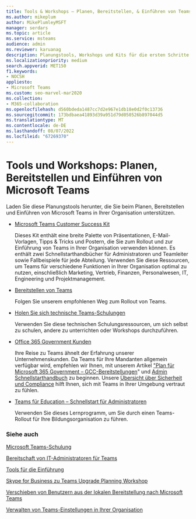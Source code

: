 ```yaml
---
title: Tools & Workshops – Planen, Bereitstellen, & Einführen von Teams
ms.author: mikeplum
author: MikePlumleyMSFT
manager: serdars
ms.topic: article
ms.service: msteams
audience: admin
ms.reviewer: karuanag
description: Planungstools, Workshops und Kits für die ersten Schritte von Organisationen mit Microsoft Teams
ms.localizationpriority: medium
search.appverid: MET150
f1.keywords:
- NOCSH
appliesto:
- Microsoft Teams
ms.custom: seo-marvel-mar2020
ms.collection:
- M365-collaboration
ms.openlocfilehash: d560bdeda1487cc7d2e967e1db18e0d2f0c13736
ms.sourcegitcommit: 173bdbaea41893d39a951d79d050526b897044d5
ms.translationtype: MT
ms.contentlocale: de-DE
ms.lasthandoff: 08/07/2022
ms.locfileid: "67269370"
---
```

# <a name="tools-and-workshops-plan-deliver-and-adopt-microsoft-teams"></a>Tools und Workshops: Planen, Bereitstellen und Einführen von Microsoft Teams

Laden Sie diese Planungstools herunter, die Sie beim Planen, Bereitstellen und Einführen von Microsoft Teams in Ihrer Organisation unterstützen.


- [Microsoft Teams Customer Success Kit](https://aka.ms/TeamsCustomerSuccess)

    Dieses Kit enthält eine breite Palette von Präsentationen, E-Mail-Vorlagen, Tipps & Tricks und Postern, die Sie zum Rollout und zur Einführung von Teams in Ihrer Organisation verwenden können. Es enthält zwei Schnellstarthandbücher für Administratoren und Teamleiter sowie Fallbeispiele für jede Abteilung. Verwenden Sie diese Ressourcen, um Teams für verschiedene Funktionen in Ihrer Organisation optimal zu nutzen, einschließlich Marketing, Vertrieb, Finanzen, Personalwesen, IT, Engineering und Projektmanagement.

- [Bereitstellen von Teams](./deploy-overview.md)

    Folgen Sie unserem empfohlenen Weg zum Rollout von Teams.


- [Holen Sie sich technische Teams-Schulungen](itadmin-readiness.md)

    Verwenden Sie diese technischen Schulungsressourcen, um sich selbst zu schulen, andere zu unterrichten oder Workshops durchzuführen.

- [Office 365 Government Kunden](plan-for-government-gcc.md)

   Ihre Reise zu Teams ähnelt der Erfahrung unserer Unternehmenskunden. Da Teams für Ihre Mandanten allgemein verfügbar wird, empfehlen wir Ihnen, mit unserem Artikel ["Plan für Microsoft 365 Government – GCC-Bereitstellungen](plan-for-government-gcc.md)" und [Admin Schnellstarthandbuch](https://download.microsoft.com/download/F/3/9/F39B4F10-5720-4516-87E1-91E5A5678EFB/MicrosoftTeams-AdminQuickStart-EnableTeams.docx) zu beginnen. Unsere [Übersicht über Sicherheit und Compliance](security-compliance-overview.md) hilft Ihnen, sich mit Teams in Ihrer Umgebung vertraut zu fühlen.

- [Teams für Education – Schnellstart für Administratoren](./teams-quick-start-edu.yml)

    Verwenden Sie dieses Lernprogramm, um Sie durch einen Teams-Rollout für Ihre Bildungsorganisation zu führen.

### <a name="see-also"></a>Siehe auch

[Microsoft Teams-Schulung](training-microsoft-teams-landing-page.md)

[Bereitschaft von IT-Administratoren für Teams](ITAdmin-readiness.md)

[Tools für die Einführung](adopt-tools-and-downloads.md)

[Skype for Business zu Teams Upgrade Planning Workshop](https://www.microsoft.com/microsoft-365/partners/intelligentcommunications/skype-for-business-teams)

[Verschieben von Benutzern aus der lokalen Bereitstellung nach Microsoft Teams](/skypeforbusiness/hybrid/move-users-from-on-premises-to-teams)

[Verwalten von Teams-Einstellungen in Ihrer Organisation](enable-features-office-365.md)
